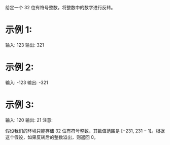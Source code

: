 给定一个 32 位有符号整数，将整数中的数字进行反转。

# 示例 1:

输入: 123
输出: 321
# 示例 2:

输入: -123
输出: -321
# 示例 3:

输入: 120
输出: 21
注意:

假设我们的环境只能存储 32 位有符号整数，其数值范围是 [−231,  231 − 1]。根据这个假设，如果反转后的整数溢出，则返回 0。
